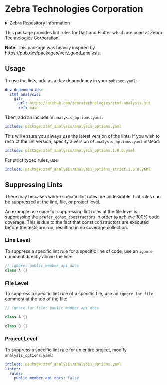 # Zebra Technologies Corporation

<details>
    <summary>Zebra Repository Information</summary>
    <ul>
        <li> Zebra Business Unit : ZTM  </li>
        <li> Zebra Manager : aw7799 </li>
        <li> Zebra Repo Admin: as3228 </li>
        <li> Zebra Jira Project ID: TM  </li>
        <li> Product: MyWork </li>
        <li> Topics: no_codeql </li>
    </ul>
</details>

This package provides lint rules for Dart and Flutter which are used at Zebra Technologies Corporation.

**Note**: This package was heavily inspired by https://pub.dev/packages/very_good_analysis.

## Usage

To use the lints, add as a dev dependency in your `pubspec.yaml`:

```yaml
dev_dependencies:
  ztmf_analysis:
    git:
      url: https://github.com/zebratechnologies/ztmf-analysis.git
      ref: main
```

Then, add an include in `analysis_options.yaml`:

```yaml
include: package:ztmf_analysis/analysis_options.yaml
```

This will ensure you always use the latest version of the lints. If you wish to restrict the lint version, specify a version of `analysis_options.yaml` instead:

```yaml
include: package:ztmf_analysis/analysis_options.1.0.0.yaml
```

For strict typed rules, use

```yaml
include: package:ztmf_analysis/analysis_options_strict.1.0.0.yaml
```

## Suppressing Lints

There may be cases where specific lint rules are undesirable. Lint rules can be suppressed at the line, file, or project level.

An example use case for suppressing lint rules at the file level is suppressing the `prefer_const_constructors` in order to achieve 100% code coverage. This is due to the fact that const constructors are executed before the tests are run, resulting in no coverage collection.

### Line Level

To suppress a specific lint rule for a specific line of code, use an `ignore` comment directly above the line:

```dart
// ignore: public_member_api_docs
class A {}
```

### File Level

To suppress a specific lint rule of a specific file, use an `ignore_for_file` comment at the top of the file:

```dart
// ignore_for_file: public_member_api_docs

class A {}

class B {}
```

### Project Level

To suppress a specific lint rule for an entire project, modify `analysis_options.yaml`:

```yaml
include: package:ztmf_analysis/analysis_options.yaml
linter:
  rules:
    public_member_api_docs: false
```